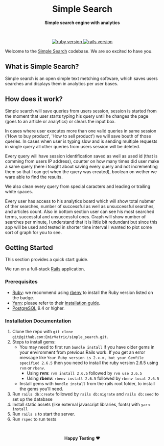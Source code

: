 <p align="center">
  <h1 align="center">Simple Search</h1>
  <p align="center"><strong>Simple search engine with analytics</strong></p>
</p>
<br>
<p align="center">
  <a href="https://www.ruby-lang.org/en/">
    <img src="https://img.shields.io/badge/Ruby-v2.6.5-brightgreen.svg" alt="ruby version">
  </a>
  <a href="http://rubyonrails.org/">
    <img src="https://img.shields.io/badge/Rails-v6.0.3-brightgreen.svg" alt="rails version">
  </a>
</p>

Welcome to the [Simple Search](https://helpjuice-simple-search.herokuapp.com/) codebase. We are so excited to have you.

## What is Simple Search?

Simple search is an open simple text metching software, which saves users searches and displays them in analytics per user bases.

## How does it work?

Simple search will save queries from users session, session is started from the moment that user starts typing his query until he changes the page (goes to an article or analytics) or clears the input box.

In cases where user executes more than one valid queries in same session ('How to buy product', 'How to sell product') we will save bouth of those queries. In cases when user is typing slow and is sending multiple requests in single query all other queries from users session will be deleted.

Every query will have session identification saved as well as used id (that is comming from users IP address), counter on how many times did user make a same query (here i tought about saving every query and not incrementing them so that I can get when the query was created), boolean on wether we ware able to find the results.

We also clean every query from special caracters and leading or trailing white spaces.

Every user has access to his analytics board which will show total nubmer of ther searches, number of successful as well as unsuccessful searches, and articles count. Also in bottom section user can see his most searched terms, successful and unsuccessful ones. Graph will show number of searches per minute, I understand that it is little bit redundant but since this app will be used and tested in shorter time interval I wanted to plot some sort of graph for you to see.

## Getting Started

This section provides a quick start guide.

We run on a full-stack [Rails](https://rubyonrails.org/) application.

### Prerequisites

- [Ruby](https://www.ruby-lang.org/en/): we recommend using
  [rbenv](https://github.com/rbenv/rbenv) to install the Ruby version listed on
  the badge.
- [Yarn](https://yarnpkg.com/): please refer to their
  [installation guide](https://yarnpkg.com/en/docs/install).
- [PostgreSQL](https://www.postgresql.org/) 9.4 or higher.

### Installation Documentation

1. Clone the repo with `git clone git@github.com:EmirVatric/simple_search.git`.
2. Steps to install gems:
   - You may need to first run `bundle install` if you have older gems in your environment from previous Rails work. If you get an error message like `Your Ruby version is 2.x.x, but your Gemfile specified 2.6.5` then you need to install the ruby version 2.6.5 using `rvm` or `rbenv`.
     - Using **rvm**: `rvm install 2.6.5` followed by `rvm use 2.6.5`
     - Using **rbenv**: `rbenv install 2.6.5` followed by `rbenv local 2.6.5`
   - Install gems with `bundle install` from the rails root folder, to install the gems you'll need.
3. Run `rails db:create` followed by `rails db:migrate` and `rails db:seed` to set up the database
4. Install static assets (like external javascript libraries, fonts) with `yarn install`
5. Run `rails s` to start the server.
6. Run `rspec` to run tests

<br>

<p align="center">
  <strong>Happy Testing</strong> ❤️
</p>
